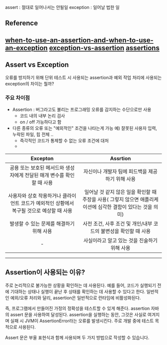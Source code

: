 
>
assert      : 절대로 일어나서는 안될일 
exception : 일어날 법한 일

## Reference
[when-to-use-an-assertion-and-when-to-use-an-exception](https://stackoverflow.com/questions/1957645/when-to-use-an-assertion-and-when-to-use-an-exception)
[exception-vs-assertion](https://stackoverflow.com/questions/1276308/exception-vs-assertion)
[assertions](https://www.geeksforgeeks.org/assertions-in-java/)
---

## Assert vs Exception

오류를 방지하기 위해 단위 테스트 시 사용되는 assertion과
예외 작업 처리에 사용되는 exception의 차이는 뭘까?

### 주요 차이점 
- Assertion : 버그라고도 불리는 프로그래밍 오류를 감지하는 수단으로만 사용
  - 코드 내의 내부 논리 검사
  - on / off 가능하다고 함
- 다른 종류의 오류 또는 "예외적인" 조건을 나타는게 가능
예) 잘못된 사용자 입력, 누락된 파일, 힙 전체 ..
  - 즉각적인 코드가 통제할 수 없는 오류 조건에 대처
  - 




|Excepton|Assrtion|
|:----:|:----:|
|공용 또는 보호된 메서드와 생성자에게 전달된 매개 변수를 확인할 때  사용|자신이나 개발자 팀에 피드백을 제공하기 위해 사용|
|사용자와 상호 작용하거나 클라이언트 코드가 예외적인 상황에서 복구될 것으로 예상할 때 사용|일어날 것 같지 않은 일을 확인할 때 주장을 사용( 그렇지 않으면 애플리케이션에 심각한 결함이 있다는 것을 의미)|
|발생할 수 있는 문제를 해결하기 위해 사용|사전 조건, 사후 조건 및 개인/내부 코드의 불변성을 확인할 때 사용|
-|사실이라고 알고 있는 것을 진술하기 위해 사용 |


---

## Assertion이 사용되는 이유?

주로 논리적으로 불가능한 상황을 확인하는 데 사용된다. 
예를 들어, 코드가 실행되기 전에 기대하는 상태나 실행이 끝난 후 상태를 확인하는 데 사용할 수 있다고 한다. 
일반적인 예외/오류 처리와 달리, assertion은 일반적으로 런타임에 비활성화된다.

즉, 프로그램에서 만들어진 가정의 정확성을 테스트할 수 있게 해준다. 
assertion 자바의 assert 문을 사용하여 달성된다. 
assertion을 실행하는 동안, 그것은 사실로 여겨지며
실패 시 JVM이 AssertionError라는 오류를 발생시킨다. 
주로 개발 중에 테스트 목적으로 사용된다.

Assert 문은 부울 표현식과 함께 사용되며 두 가지 방법으로 작성할 수 있습니다.


